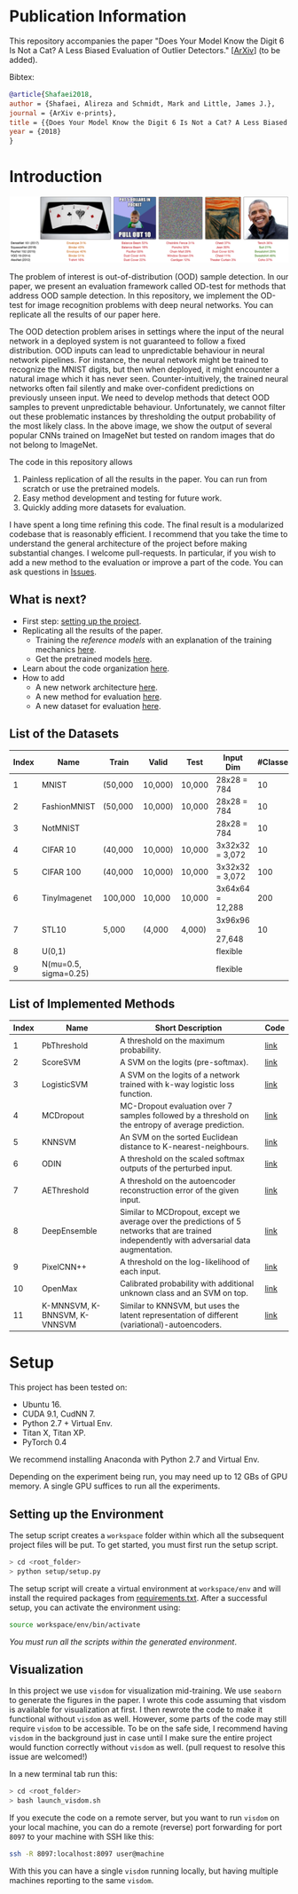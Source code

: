 # Publication Information
This repository accompanies the paper "Does Your Model Know the Digit 6 Is Not a Cat? A Less Biased Evaluation of Outlier Detectors." [[ArXiv]()] (to be added).

Bibtex:
```bibtex
@article{Shafaei2018,
author = {Shafaei, Alireza and Schmidt, Mark and Little, James J.},
journal = {ArXiv e-prints},
title = {{Does Your Model Know the Digit 6 Is Not a Cat? A Less Biased Evaluation of Outlier Detectors}},
year = {2018}
}
```

# Introduction
![Fig1](docs/fig1.png)

The problem of interest is out-of-distribution (OOD) sample detection. In our paper, we present an evaluation framework called OD-test for methods that address OOD sample detection. In this repository, we implement the OD-test for image recognition problems with deep neural networks. You can replicate all the results of our paper here.

The OOD detection problem arises in settings where the input of the neural network in a deployed system is not guaranteed to follow a fixed distribution. OOD inputs can lead to unpredictable behaviour in neural network pipelines. For instance, the neural network might be trained to recognize the MNIST digits, but then when deployed, it might encounter a natural image which it has never seen. Counter-intuitively, the trained neural networks often fail silently and make over-confident predictions on previously unseen input. We need to develop methods that detect OOD samples to prevent unpredictable behaviour. Unfortunately, we cannot filter out these problematic instances by thresholding the output probability of the most likely class. In the above image, we show the output of several popular CNNs trained on ImageNet but tested on random images that do not belong to ImageNet.

The code in this repository allows
1. Painless replication of all the results in the paper. You can run from scratch or use the pretrained models.
2. Easy method development and testing for future work.
3. Quickly adding more datasets for evaluation.

I have spent a long time refining this code. The final result is a modularized codebase that is reasonably efficient. I recommend that you take the time to understand the general architecture of the project before making substantial changes. I welcome pull-requests. In particular, if you wish to add a new method to the evaluation or improve a part of the code. You can ask questions in [Issues](https://github.com/ashafaei/OD-test/issues).

## What is next?
- First step: [setting up the project](#setup).
- Replicating all the results of the paper.
    - Training the *reference models* with an explanation of the training mechanics [here](docs/train_reference_models.md).
    - Get the pretrained models [here](docs/pretrained.md).
- Learn about the code organization [here](docs/code_organization.md).
- How to add
    - A new network architecture [here]().
    - A new method for evaluation [here]().
    - A new dataset for evaluation [here]().

## List of the Datasets

| Index | Name          | Train     | Valid     | Test      | Input Dim         | #Classes  | D1?   |
|-------|---------------|-----------|-----------|-----------|-------------------|-----------|-------|
| 1     | MNIST         | (50,000   | 10,000)   | 10,000    | 28x28 = 784       | 10        | :heavy_check_mark:     |
| 2     | FashionMNIST  | (50,000   | 10,000)   | 10,000    | 28x28 = 784       | 10        | :heavy_check_mark:     |
| 3     | NotMNIST      |           |           |           | 28x28 = 784       | 10        | :x:     |
| 4     | CIFAR 10      | (40,000   | 10,000)   | 10,000    | 3x32x32 = 3,072   | 10        | :heavy_check_mark:     |
| 5     | CIFAR 100     | (40,000   | 10,000)   | 10,000    | 3x32x32 = 3,072   | 100       | :heavy_check_mark:     |
| 6     | TinyImagenet  | 100,000   | 10,000    | 10,000    | 3x64x64 = 12,288  | 200       | :heavy_check_mark:     |
| 7     | STL10         | 5,000     | (4,000    | 4,000)    | 3x96x96 = 27,648  | 10        | :heavy_check_mark:     |
| 8     | U(0,1)        |           |           |           | flexible          |           | :x:     |
| 9     | N(mu=0.5, sigma=0.25)|    |           |           | flexible          |           | :x:     |

## List of Implemented Methods

| Index | Name          | Short Description                                                                    | Code |
|-------|---------------|--------------------------------------------------------------------------------------|------|
| 1     | PbThreshold   | A threshold on the maximum probability.                                              | [link]() |
| 2     | ScoreSVM      | A SVM on the logits (pre-softmax).                                                   | [link]() |
| 3     | LogisticSVM   | A SVM on the logits of a network trained with k-way logistic loss function.          | [link]() | 
| 4     | MCDropout     | MC-Dropout evaluation over 7 samples followed by a threshold on the entropy of average prediction.   | [link]() | 
| 5     | KNNSVM        | An SVM on the sorted Euclidean distance to K-nearest-neighbours.                     | [link]() |
| 6     | ODIN          | A threshold on the scaled softmax outputs of the perturbed input.                    | [link]() |
| 7     | AEThreshold   | A threshold on the autoencoder reconstruction error of the given input.              | [link]() |
| 8     | DeepEnsemble  | Similar to MCDropout, except we average over the predictions of 5 networks that are trained independently with adversarial data augmentation.| [link]() | 
| 9     | PixelCNN++    | A threshold on the log-likelihood of each input.                                     | [link]() |
| 10    | OpenMax       | Calibrated probability with additional unknown class and an SVM on top.              | [link]() |
| 11    | K-MNNSVM, K-BNNSVM, K-VNNSVM | Similar to KNNSVM, but uses the latent representation of different (variational)-autoencoders. | [link]() |

# Setup
This project has been tested on:

- Ubuntu 16.
- CUDA 9.1, CudNN 7.
- Python 2.7 + Virtual Env.
- Titan X, Titan XP.
- PyTorch 0.4

We recommend installing Anaconda with Python 2.7 and Virtual Env.

Depending on the experiment being run, you may need up to 12 GBs of GPU memory. A single GPU suffices to run all the experiments.

## Setting up the Environment

The setup script creates a `workspace` folder within which all the subsequent project files will be put. To get started, you must first run the setup script.

```bash
> cd <root_folder>
> python setup/setup.py
```

The setup script will create a virtual environment at `workspace/env` and will install the required packages from [requirements.txt](setup/requirements.txt). After a successful setup, you can activate the environment using:

```bash
source workspace/env/bin/activate
```

_You must run all the scripts within the generated environment_.

## Visualization

In this project we use `visdom` for visualization mid-training. We use `seaborn` to generate the figures in the paper. I wrote this code assuming that visdom is available for visualization at first. I then rewrote the code to make it functional without `visdom` as well. However, some parts of the code may still require `visdom` to be accessible. To be on the safe side, I recommend having `visdom` in the background just in case until I make sure the entire project would function correctly without `visdom` as well. (pull request to resolve this issue are welcomed!)

In a new terminal tab run this:
```bash
> cd <root_folder>
> bash launch_visdom.sh
```

If you execute the code on a remote server, but you want to run `visdom` on your local machine, you can do a remote (reverse) port forwarding for port `8097` to your machine with SSH like this:

```bash
ssh -R 8097:localhost:8097 user@machine
```

With this you can have a single `visdom` running locally, but having multiple machines reporting to the same `visdom`.
